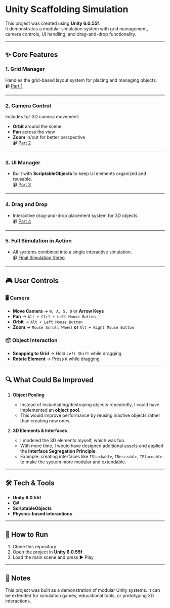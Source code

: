 # Unity Scaffolding Simulation

This project was created using **Unity 6.0.55f**.  
It demonstrates a modular simulation system with grid management, camera controls, UI handling, and drag-and-drop functionality.  

---

## ✨ Core Features

### 1. Grid Manager
Handles the grid-based layout system for placing and managing objects.  
📹 [Part 1](https://drive.google.com/file/d/1iMSbpwC6AXkR3egZqPXd7B-S-ypv-3Qu/view?usp=sharing)

---

### 2. Camera Control
Includes full 3D camera movement:
- **Orbit** around the scene  
- **Pan** across the view  
- **Zoom** in/out for better perspective  
📹 [Part 2](https://drive.google.com/file/d/1LsVTcmwEbm-Nb2mT-Ak4UGcbF6Gniixd/view?usp=sharing)

---

### 3. UI Manager
- Built with **ScriptableObjects** to keep UI elements organized and reusable.  
📹 [Part 3](https://drive.google.com/file/d/1KU6t1w5ui498D9voVD0UWTAymNqKdFOJ/view?usp=sharing)

---

### 4. Drag and Drop
- Interactive drag-and-drop placement system for 3D objects.  
📹 [Part 4](https://drive.google.com/file/d/1vHp5_r4K0QPZjD2o8unbLkZxEaa2gmky/view?usp=sharing)

---

### 5. Full Simulation in Action
- All systems combined into a single interactive simulation.  
📹 [Final Simulation Video](https://drive.google.com/file/d/1wHN2SbsUkai9ME6kxyKLZxDWcvNwI8FB/view?usp=sharing)

---

## 🎮 User Controls

### 🖥️ Camera
- **Move Camera** → `W, A, S, D` or **Arrow Keys**  
- **Pan** → `Alt + Ctrl + Left Mouse Button`  
- **Orbit** → `Alt + Left Mouse Button`  
- **Zoom** → `Mouse Scroll Wheel` **or** `Alt + Right Mouse Button`

### 📦 Object Interaction
- **Snapping to Grid** → Hold `Left Shift` while dragging  
- **Rotate Element** → Press `R` while dragging  

---

## 🔍 What Could Be Improved

1. **Object Pooling**  
   - Instead of instantiating/destroying objects repeatedly, I could have implemented an **object pool**.  
   - This would improve performance by reusing inactive objects rather than creating new ones.

2. **3D Elements & Interfaces**  
   - I modeled the 3D elements myself, which was fun.  
   - With more time, I would have designed additional assets and applied the **Interface Segregation Principle**.  
   - Example: creating interfaces like `IStackable`, `IResizable`, `IPlaceable` to make the system more modular and extendable.

---

## 🛠️ Tech & Tools
- **Unity 6.0.55f**
- **C#**
- **ScriptableObjects**
- **Physics-based interactions**

---

## 🚀 How to Run
1. Clone this repository  
2. Open the project in **Unity 6.0.55f**  
3. Load the main scene and press ▶ Play  

---

## 📌 Notes
This project was built as a demonstration of modular Unity systems. It can be extended for simulation games, educational tools, or prototyping 3D interactions.  

